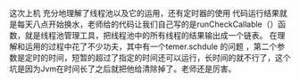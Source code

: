 这次上机 充分地理解了线程池以及它的运用，还有定时器的使用
代码运行结果就是每天八点开始换水，老师给的代码让我们自己写的是runCheckCallable（）函数，就是线程池管理工具，把线程池中的所有线程的结果输出成一个链表。
在理解和运用的过程中花了不少功夫，其中有一个temer.schdule 的问题 ，第二个参数是定时的时间，短暂的超过了指定的时间还可以运行，长时间的就不行了，这个坑是因为Jvm在时间长了之后就把他给清除掉了。老师还是厉害。
